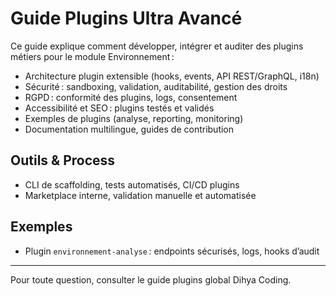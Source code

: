 # Guide Plugins Ultra Avancé

Ce guide explique comment développer, intégrer et auditer des plugins métiers pour le module Environnement :
- Architecture plugin extensible (hooks, events, API REST/GraphQL, i18n)
- Sécurité : sandboxing, validation, auditabilité, gestion des droits
- RGPD : conformité des plugins, logs, consentement
- Accessibilité et SEO : plugins testés et validés
- Exemples de plugins (analyse, reporting, monitoring)
- Documentation multilingue, guides de contribution

## Outils & Process
- CLI de scaffolding, tests automatisés, CI/CD plugins
- Marketplace interne, validation manuelle et automatisée

## Exemples
- Plugin `environnement-analyse` : endpoints sécurisés, logs, hooks d’audit

---
Pour toute question, consulter le guide plugins global Dihya Coding.
